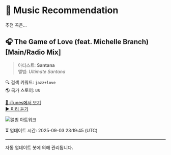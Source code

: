 
# 🎵 Music Recommendation

추천 곡은...

## 🎧 The Game of Love (feat. Michelle Branch) [Main/Radio Mix]  
> 아티스트: **Santana**  
> 앨범: _Ultimate Santana_  

🔍 검색 키워드: `jazz+love`  
🌎 국가 스토어: `US`

[🔗 iTunes에서 보기](https://music.apple.com/us/album/the-game-of-love-feat-michelle-branch-main-radio-mix/265816081?i=265817839&uo=4)  
[▶️ 미리 듣기](https://audio-ssl.itunes.apple.com/itunes-assets/AudioPreview211/v4/05/a0/ab/05a0ab07-cff2-17a7-2dd2-3237af191bd0/mzaf_16812792246781951719.plus.aac.p.m4a)

![앨범 아트워크](https://is1-ssl.mzstatic.com/image/thumb/Music112/v4/5d/cc/48/5dcc4850-35e3-239a-3fde-dbade47cddfe/886970629324.jpg/100x100bb.jpg)

⏳ 업데이트 시간: 2025-09-03 23:19:45 (UTC)

---
자동 업데이트 봇에 의해 관리됩니다.
